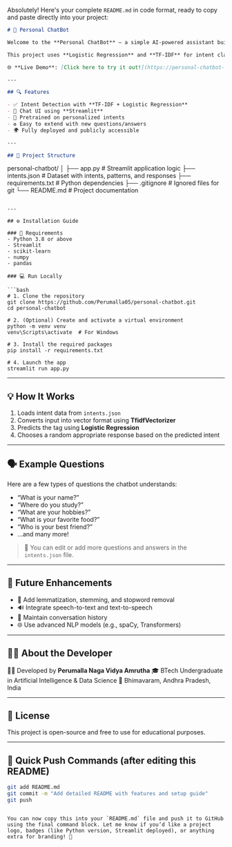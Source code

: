 Absolutely! Here's your complete `README.md` in code format, ready to copy and paste directly into your project:

```markdown
# 🤖 Personal ChatBot

Welcome to the **Personal ChatBot** – a simple AI-powered assistant built to answer personal and customized questions about **Perumalla Naga Vidya Amrutha**! 🎓💬

This project uses **Logistic Regression** and **TF-IDF** for intent classification and is deployed with **Streamlit** for a modern interactive chat experience.

🌐 **Live Demo**: [Click here to try it out!](https://personal-chatbot-eqemgt754kxhvxg9lgj7wx.streamlit.app/)

---

## 🔍 Features

- ✅ Intent Detection with **TF-IDF + Logistic Regression**
- 💬 Chat UI using **Streamlit**
- 🧠 Pretrained on personalized intents
- ♻️ Easy to extend with new questions/answers
- 🌍 Fully deployed and publicly accessible

---

## 📁 Project Structure

```

personal-chatbot/
│
├── app.py               # Streamlit application logic
├── intents.json         # Dataset with intents, patterns, and responses
├── requirements.txt     # Python dependencies
├── .gitignore           # Ignored files for git
└── README.md            # Project documentation

````

---

## ⚙️ Installation Guide

### 🧪 Requirements
- Python 3.8 or above
- Streamlit
- scikit-learn
- numpy
- pandas

### 💻 Run Locally

```bash
# 1. Clone the repository
git clone https://github.com/Perumalla05/personal-chatbot.git
cd personal-chatbot

# 2. (Optional) Create and activate a virtual environment
python -m venv venv
venv\Scripts\activate  # For Windows

# 3. Install the required packages
pip install -r requirements.txt

# 4. Launch the app
streamlit run app.py
````

---

## 💡 How It Works

1. Loads intent data from `intents.json`
2. Converts input into vector format using **TfidfVectorizer**
3. Predicts the tag using **Logistic Regression**
4. Chooses a random appropriate response based on the predicted intent

---

## 🗣️ Example Questions

Here are a few types of questions the chatbot understands:

* “What is your name?”
* “Where do you study?”
* “What are your hobbies?”
* “What is your favorite food?”
* “Who is your best friend?”
* ...and many more!

> 📝 You can edit or add more questions and answers in the `intents.json` file.

---

## 🚀 Future Enhancements

* 🔁 Add lemmatization, stemming, and stopword removal
* 🔊 Integrate speech-to-text and text-to-speech
* 📜 Maintain conversation history
* 🌐 Use advanced NLP models (e.g., spaCy, Transformers)

---

## 🙋‍♀️ About the Developer

👩‍💻 Developed by **Perumalla Naga Vidya Amrutha**
🎓 BTech Undergraduate in Artificial Intelligence & Data Science
📍 Bhimavaram, Andhra Pradesh, India

---

## 📄 License

This project is open-source and free to use for educational purposes.

---

## 📌 Quick Push Commands (after editing this README)

```bash
git add README.md
git commit -m "Add detailed README with features and setup guide"
git push
```

```

You can now copy this into your `README.md` file and push it to GitHub using the final command block. Let me know if you’d like a project logo, badges (like Python version, Streamlit deployed), or anything extra for branding! 🚀
```
